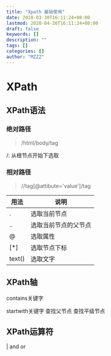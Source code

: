 ```yaml
---
title: "Xpath 基础使用"
date: 2018-03-30T16:11:24+08:00
lastmod: 2020-04-26T16:11:24+08:00
draft: false
keywords: []
description: ""
tags: []
categories: []
author: "MZZZ"
---
```

<!--more-->

# XPath
## XPath语法
### 绝对路径
> /html/body/tag

/: 从根节点开始下选取
### 相对路径
> //tag[@attibute='value']/tag

| 用法 | 说明 |
| ----|-----|
| . | 选取当前节点 |
| .. | 选取当前节点的父节点 |
| @ | 选取属性 |
| [*] | 选取节点下标 |
|text()| 选取文字|

## XPath轴
contains关键字

startwith关键字
查找父节点
查找平级节点

## XPath运算符
|
and
or
